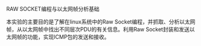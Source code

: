RAW SOCKET编程与以太网帧分析基础  

本实验的主要目的是了解在linux系统中的Raw Socket编程，并抓取、分析以太网帧，从以太网帧中找出不同层次PDU的有关信息。利用Raw Socket封装和发送以太网帧的功能，实现ICMP包的发送和接收。
